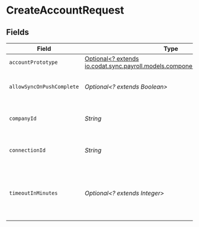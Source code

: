 # CreateAccountRequest


## Fields

| Field                                                                                                                       | Type                                                                                                                        | Required                                                                                                                    | Description                                                                                                                 | Example                                                                                                                     |
| --------------------------------------------------------------------------------------------------------------------------- | --------------------------------------------------------------------------------------------------------------------------- | --------------------------------------------------------------------------------------------------------------------------- | --------------------------------------------------------------------------------------------------------------------------- | --------------------------------------------------------------------------------------------------------------------------- |
| `accountPrototype`                                                                                                          | [Optional<? extends io.codat.sync.payroll.models.components.AccountPrototype>](../../models/components/AccountPrototype.md) | :heavy_minus_sign:                                                                                                          | N/A                                                                                                                         |                                                                                                                             |
| `allowSyncOnPushComplete`                                                                                                   | *Optional<? extends Boolean>*                                                                                               | :heavy_minus_sign:                                                                                                          | Allow a sync upon push completion.                                                                                          |                                                                                                                             |
| `companyId`                                                                                                                 | *String*                                                                                                                    | :heavy_check_mark:                                                                                                          | Unique identifier for a company.                                                                                            | 8a210b68-6988-11ed-a1eb-0242ac120002                                                                                        |
| `connectionId`                                                                                                              | *String*                                                                                                                    | :heavy_check_mark:                                                                                                          | Unique identifier for a connection.                                                                                         | 2e9d2c44-f675-40ba-8049-353bfcb5e171                                                                                        |
| `timeoutInMinutes`                                                                                                          | *Optional<? extends Integer>*                                                                                               | :heavy_minus_sign:                                                                                                          | Time limit for the push operation to complete before it is timed out.                                                       |                                                                                                                             |